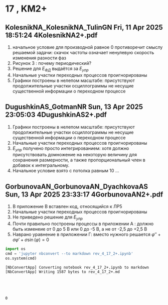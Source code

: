 # **17 , KM2+**

## KolesnikNA_KolesnikNA_TulinGN	Fri, 11 Apr 2025 18:51:24	4KolesnikNA2+.pdf

1. начальное условие для производной равное 0 противоречит смыслу решаемой задачи: скачок частоты означает ненулевую скорость изменения разности фаз
2. Рисунок 3 : почему периодический?
3. Решение для   $E_{ФД}$ выдаётся за $E_{упр}$ 
4. Начальные участки переходных процессов проигнорированы
5. Графики построены в нелепом масштабе: присутствуют продолжительные участки осциллограммы не несущие существенной информации о переходном процессе 

## DugushkinAS_GotmanNR	Sun, 13 Apr 2025 23:05:03	4DugushkinAS2+.pdf

1. Графики построены в нелепом масштабе: присутствуют продолжительные участки осциллограммы не несущие существенной информации о переходном процессе 
2. Начальные участки переходных процессов проигнорированы
3.  $E_{упр}$ получено просто интегрированием: хотя должно присутствовать домножение на некоторую величину для сохранения размерности, а также пропорциональный член в добавок к интегральному.
5. Начальное условие взято  с потолка равным 10 ...

## GorbunovaAN_GorbunovaAN_DyachkovaAS	Sun, 13 Apr 2025 23:33:17	4GorbunovaAN2+.pdf

1. В приложение В вставлен код, относящийся к ЛР5
2. Начальные участки переходных процессов проигнорированы
3. Не  приведено решение для $E_{упр}$
4. Почти правильно построены процессы в приложении А : должно быть изменеие от 0 до 5 В или 0 до -5 В, а не от -2,5 до +2,5 В
5. Наврано уравнение в приложении Г: вместо нужного решается $\varphi'' + \sigma\varphi' + \sigma \sin (\varphi) = 0$



```python
import os 
cmd = 'jupyter nbconvert --to markdown rev_4_17_2+.ipynb'
os.system(cmd)
```

    [NbConvertApp] Converting notebook rev_4_17_2+.ipynb to markdown
    [NbConvertApp] Writing 1587 bytes to rev_4_17_2+.md





    0


